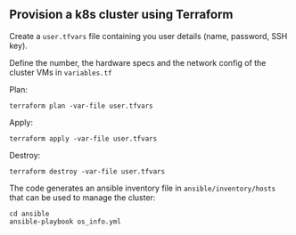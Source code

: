 ## Provision a k8s cluster using Terraform

Create a `user.tfvars` file containing you user details (name, password, SSH key).

Define the number, the hardware specs and the network config of the cluster VMs in `variables.tf`


Plan:
```
terraform plan -var-file user.tfvars
```

Apply:
```
terraform apply -var-file user.tfvars
```

Destroy:
```
terraform destroy -var-file user.tfvars
```

The code generates an ansible inventory file in `ansible/inventory/hosts` that can be used to manage the cluster:

```
cd ansible
ansible-playbook os_info.yml
```
